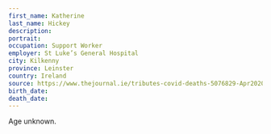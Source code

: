 ```yaml
---
first_name: Katherine
last_name: Hickey
description: 
portrait: 
occupation: Support Worker
employer: St Luke’s General Hospital
city: Kilkenny
province: Leinster
country: Ireland
source: https://www.thejournal.ie/tributes-covid-deaths-5076829-Apr2020/
birth_date: 
death_date: 
---
```


Age unknown.
